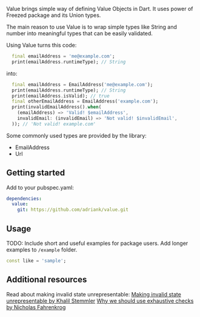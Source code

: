 Value brings simple way of defining Value Objects in Dart. It uses power of Freezed package and its Union types.

The main reason to use Value is to wrap simple types like String and number into meaningful types that can be easily validated.

Using Value turns this code:

```dart
  final emailAddress = 'me@example.com';
  print(emailAddress.runtimeType); // String
```

into:

```dart
  final emailAddress = EmailAddress('me@example.com');
  print(emailAddress.runtimeType); // String
  print(emailAddress.isValid); // true
  final otherEmailAddress = EmailAddress('example.com');
  print(invalidEmailAddress().when(
    (emailAddress) => 'Valid! $emailAddress',
    invalidEmail: (invalidEmail) => 'Not valid! $invalidEmail',
  )); // 'Not valid! example.com'
```

Some commonly used types are provided by the library:

- EmailAddress
- Url

## Getting started

Add to your pubspec.yaml:

```yaml
dependencies:
  value:
    git: https://github.com/adriank/value.git
```

## Usage

TODO: Include short and useful examples for package users. Add longer examples
to `/example` folder.

```dart
const like = 'sample';
```

## Additional resources

Read about making invalid state unrepresentable:
[Making invalid state unrepresentable by Khalil Stemmler](https://khalilstemmler.com/articles/typescript-domain-driven-design/make-illegal-states-unrepresentable/)
[Why we should use exhaustive checks by Nicholas Fahrenkrog](https://www.fullstory.com/blog/discriminated-unions-and-exhaustiveness-checking-in-typescript/)
